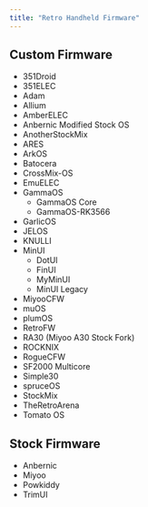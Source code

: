```yaml
---
title: "Retro Handheld Firmware"
---
```


## Custom Firmware
- 351Droid
- 351ELEC
- Adam
- Allium
- AmberELEC
- Anbernic Modified Stock OS
- AnotherStockMix
- ARES
- ArkOS
- Batocera
- CrossMix-OS
- EmuELEC
- GammaOS
  - GammaOS Core
  - GammaOS-RK3566
- GarlicOS
- JELOS
- KNULLI
- MinUI
  - DotUI
  - FinUI
  - MyMinUI
  - MinUI Legacy
- MiyooCFW
- muOS
- plumOS
- RetroFW
- RA30 (Miyoo A30 Stock Fork)
- ROCKNIX
- RogueCFW
- SF2000 Multicore
- Simple30
- spruceOS
- StockMix
- TheRetroArena
- Tomato OS

## Stock Firmware
- Anbernic
- Miyoo
- Powkiddy
- TrimUI

